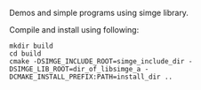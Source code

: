Demos and simple programs using simge library.

Compile and install using following:

```
mkdir build
cd build
cmake -DSIMGE_INCLUDE_ROOT=simge_include_dir -DSIMGE_LIB_ROOT=dir_of_libsimge_a -DCMAKE_INSTALL_PREFIX:PATH=install_dir ..
```